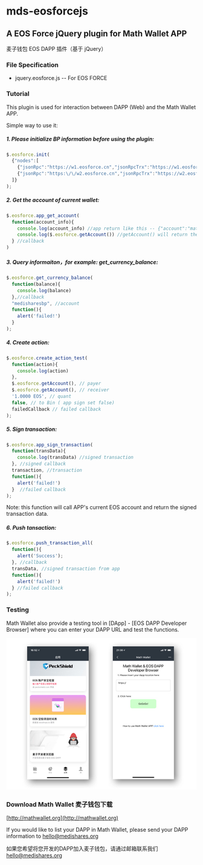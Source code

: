 # mds-eosforcejs

## A EOS Force jQuery plugin for Math Wallet APP

麦子钱包 EOS DAPP 插件（基于 jQuery）

### File Specification

+ jquery.eosforce.js -- For EOS FORCE


### Tutorial

This plugin is used for interaction between DAPP (Web) and the Math Wallet APP.

Simple way to use it:


##### 1. Please initialize BP information before using the plugin:

``` javascript
$.eosforce.init(
  {"nodes":[
    {"jsonRpc":"https://w1.eosforce.cn","jsonRpcTrx":"https://w1.eosforce.cn","chainID":"bd61ae3a031e8ef2f97ee3b0e62776d6d30d4833c8f7c1645c657b149151004b"}, // 0: testnet-node ,jsonRpc: query-node ,jsonRpcTrx: transaction-node ,chainID: chainID
    {"jsonRpc":"https:\/\/w2.eosforce.cn","jsonRpcTrx":"https://w2.eosforce.cn","chainID":"bd61ae3a031e8ef2f97ee3b0e62776d6d30d4833c8f7c1645c657b149151004b"}  // 1: mainnet-node ,jsonRpc: query-node ,jsonRpcTrx: transaction-node ,chainID: chainID
  ]}
);
```

##### 2. Get the account of current wallet:

``` javascript
$.eosforce.app_get_account(
  function(account_info){
    console.log(account_info) //app return like this -- {"account":"mathwalletbp","node":"1"}
    console.log($.eosforce.getAccount()) //getAccount() will return the latest account from app or setAccount()
  } //callback
)
```


##### 3. Query informaiton，for example: get_currency_balance:

``` javascript
$.eosforce.get_currency_balance(
  function(balance){
    console.log(balance)
  },//callback
  "medisharesbp", //account
  function(){
    alert('failed!')
  }
);
```


##### 4. Create action:

``` javascript
$.eosforce.create_action_test(
  function(action){
    console.log(action)
  },
  $.eosforce.getAccount(), // payer
  $.eosforce.getAccount(), // receiver
  '1.0000 EOS', // quant
  false, // to Bin ( app sign set false)
  failedCallback // failed callback
);
```


##### 5. Sign transaction:

``` javascript
$.eosforce.app_sign_transaction(
  function(transData){
    console.log(transData) //signed transaction
  }, //signed callback
  transaction, //transaction
  function(){
    alert('failed!')
  }  //failed callback
);
```

Note: this function will call APP's current EOS account and return the signed transaction data.


##### 6. Push tansaction:

``` javascript
$.eosforce.push_transaction_all(
  function(){
    alert('Success');
  }, //callback
  transData, //signed transaction from app
  function(){
    alert('failed!')
  } //failed callback
);
```


### Testing

Math Wallet also provide a testing tool in [DApp] - [EOS DAPP Developer Browser] where you can enter your DAPP URL and test the functions.

![](https://github.com/MediShares/mds-eosjs/blob/master/image/testing.jpg)


### Download Math Wallet 麦子钱包下载

[http://mathwallet.org](http://mathwallet.org)

If you would like to list your DAPP in Math Wallet, please send your DAPP information to hello@medishares.org

如果您希望将您开发的DAPP加入麦子钱包，请通过邮箱联系我们 hello@medishares.org